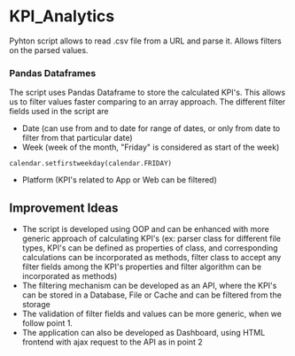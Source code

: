 # KPI_Analytics

Pyhton script allows to read .csv file from a URL and parse it. Allows filters on the parsed values.

### Pandas Dataframes

The script uses Pandas Dataframe to store the calculated KPI's. This allows us to filter values faster comparing to an array approach.
The different filter fields used in the script are
* Date (can use from and to date for range of dates, or only from date to filter from that particular date)
* Week (week of the month, "Friday" is considered as start of the week)
```
calendar.setfirstweekday(calendar.FRIDAY)
```
* Platform (KPI's related to App or Web can be filtered)

## Improvement Ideas

* The script is developed using OOP and can be enhanced with more generic approach of calculating KPI's (ex: parser class for different file types, KPI's can be defined as properties of class, and corresponding calculations can be incorporated as methods, filter class to accept any filter fields among the KPI's properties and filter algorithm can be incorporated as methods)
* The filtering mechanism can be developed as an API, where the KPI's can be stored in a Database, File or Cache and can be filtered from the storage
* The validation of filter fields and values can be more generic, when we follow point 1.
* The application can also be developed as Dashboard, using HTML frontend with ajax request to the API as in point 2
